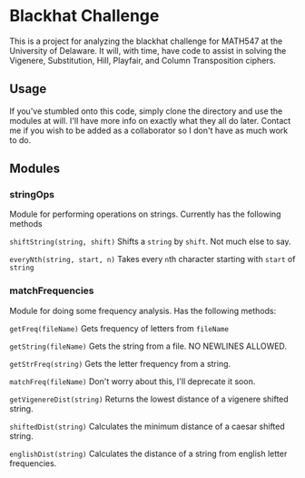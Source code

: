 # Blackhat Challenge

This is a project for analyzing the blackhat challenge for MATH547 at the University of Delaware.
It will, with time, have code to assist in solving the Vigenere, Substitution, Hill, Playfair,
and Column Transposition ciphers.

## Usage
If you've stumbled onto this code, simply clone the directory and use the modules at will.
I'll have more info on exactly what they all do later. Contact me if you wish to be added as
a collaborator so I don't have as much work to do.

## Modules

### stringOps
Module for performing operations on strings. Currently has the following methods

`shiftString(string, shift)`
Shifts a `string` by `shift`. Not much else to say.

`everyNth(string, start, n)`
Takes every `n`th character starting with `start` of `string`

### matchFrequencies
Module for doing some frequency analysis. Has the following methods:

`getFreq(fileName)`
Gets frequency of letters from `fileName`

`getString(fileName)`
Gets the string from a file. NO NEWLINES ALLOWED.

`getStrFreq(string)`
Gets the letter frequency from a string.

`matchFreq(fileName)`
Don't worry about this, I'll deprecate it soon.

`getVigenereDist(string)`
Returns the lowest distance of a vigenere shifted string.

`shiftedDist(string)`
Calculates the minimum distance of a caesar shifted string.

`englishDist(string)`
Calculates the distance of a string from english letter frequencies. 